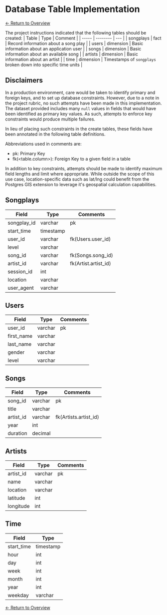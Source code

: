 # Database Table Implementation

[<- Return to Overview](../README.md)

The project instructions indicated that the following tables should be created:
| Table | Type | Comment |
| ----- | -------- | --- |
| songplays | fact | Record information about a song play |
| users | dimension | Basic information about an application user |
| songs | dimension | Basic information about an available song |
| artists | dimension | Basic information about an artist |
| time | dimension | Timestamps of `songplays` broken down into specific time units |

## Disclaimers

In a production environment, care would be taken to identify primary and foreign keys, and to set up database constraints. However, due to a note in the project rubric, no such attempts have been made in this implementation. The dataset provided includes many `null` values in fields that would have been identified as primary key values. As such, attempts to enforce key constraints would produce multiple failures.

In lieu of placing such constraints in the create tables, these fields have been annotated in the following table definitions.

Abbreviations used in comments are:

- pk: Primary Key
- fk(<table.column>): Foreign Key to a given field in a table

In addition to key constraints, attempts should be made to identify maximum field lengths and limit where appropriate. While outside the scope of this use case, location-specific data such as lat/lng could benefit from the Postgres GIS extension to leverage it's geospatial calculation capabilities.

## Songplays

| Field       | Type      | Comments             |
| ----------- | --------- | -------------------- |
| songplay_id | varchar   | pk                   |
| start_time  | timestamp |                      |
| user_id     | varchar   | fk(Users.user_id)    |
| level       | varchar   |                      |
| song_id     | varchar   | fk(Songs.song_id)    |
| artist_id   | varchar   | fk(Artist.artist_id) |
| session_id  | int       |                      |
| location    | varchar   |                      |
| user_agent  | varchar   |                      |

## Users

| Field      | Type    | Comments |
| ---------- | ------- | -------- |
| user_id    | varchar | pk       |
| first_name | varchar |          |
| last_name  | varchar |          |
| gender     | varchar |          |
| level      | varchar |          |

## Songs

| Field     | Type    | Comments              |
| --------- | ------- | --------------------- |
| song_id   | varchar | pk                    |
| title     | varchar |                       |
| artist_id | varchar | fk(Artists.artist_id) |
| year      | int     |                       |
| duration  | decimal |                       |

## Artists

| Field     | Type    | Comments |
| --------- | ------- | -------- |
| artist_id | varchar | pk       |
| name      | varchar |          |
| location  | varchar |          |
| latitude  | int     |          |
| longitude | int     |          |

## Time

| Field      | Type      |
| ---------- | --------- |
| start_time | timestamp |
| hour       | int       |
| day        | int       |
| week       | int       |
| month      | int       |
| year       | int       |
| weekday    | varchar   |

[<- Return to Overview](../README.md)
